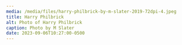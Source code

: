 ```yaml
---
media: /media/files/harry-philbrick-by-m-slater-2019-72dpi-4.jpeg
title: Harry Philbrick
alt: Photo of Harry Philbrick
caption: Photo by M Slater
date: 2023-09-06T10:27:00-0500
---
```

